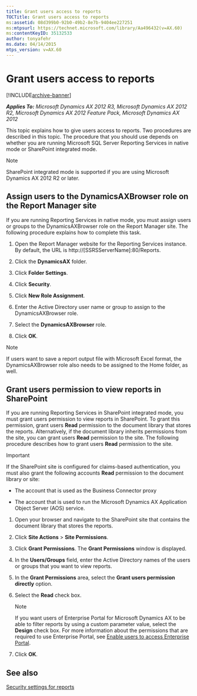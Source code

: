 ```yaml
---
title: Grant users access to reports
TOCTitle: Grant users access to reports
ms:assetid: 08d399b0-92b0-49b2-8e7b-9404ee227251
ms:mtpsurl: https://technet.microsoft.com/library/Aa496432(v=AX.60)
ms:contentKeyID: 35132533
author: tonyafehr
ms.date: 04/14/2015
mtps_version: v=AX.60
---
```


# Grant users access to reports 


[!INCLUDE[archive-banner](includes/archive-banner.md)]


_**Applies To:** Microsoft Dynamics AX 2012 R3, Microsoft Dynamics AX 2012 R2, Microsoft Dynamics AX 2012 Feature Pack, Microsoft Dynamics AX 2012_

This topic explains how to give users access to reports. Two procedures are described in this topic. The procedure that you should use depends on whether you are running Microsoft SQL Server Reporting Services in native mode or SharePoint integrated mode.


> [!NOTE]
> <P>SharePoint integrated mode is supported if you are using Microsoft Dynamics AX 2012 R2 or later.</P>



## Assign users to the DynamicsAXBrowser role on the Report Manager site

If you are running Reporting Services in native mode, you must assign users or groups to the DynamicsAXBrowser role on the Report Manager site. The following procedure explains how to complete this task.

1.  Open the Report Manager website for the Reporting Services instance. By default, the URL is http://\[SSRSServerName\]:80/Reports.

2.  Click the **DynamicsAX** folder.

3.  Click **Folder Settings**.

4.  Click **Security**.

5.  Click **New Role Assignment**.

6.  Enter the Active Directory user name or group to assign to the DynamicsAXBrowser role.

7.  Select the **DynamicsAXBrowser** role.

8.  Click **OK**.


> [!NOTE]
> <P>If users want to save a report output file with Microsoft Excel format, the DynamicsAXBrowser role also needs to be assigned to the Home folder, as well.</P>



## Grant users permission to view reports in SharePoint

If you are running Reporting Services in SharePoint integrated mode, you must grant users permission to view reports in SharePoint. To grant this permission, grant users **Read** permission to the document library that stores the reports. Alternatively, if the document library inherits permissions from the site, you can grant users **Read** permission to the site. The following procedure describes how to grant users **Read** permission to the site.


> [!IMPORTANT]
> <P>If the SharePoint site is configured for claims-based authentication, you must also grant the following accounts <STRONG>Read</STRONG> permission to the document library or site:</P>
> <UL>
> <LI>
> <P>The account that is used as the Business Connector proxy</P>
> <LI>
> <P>The account that is used to run the Microsoft Dynamics AX Application Object Server (AOS) service.</P></LI></UL>



1.  Open your browser and navigate to the SharePoint site that contains the document library that stores the reports.

2.  Click **Site Actions** \> **Site Permissions**.

3.  Click **Grant Permissions**. The **Grant Permissions** window is displayed.

4.  In the **Users/Groups** field, enter the Active Directory names of the users or groups that you want to view reports.

5.  In the **Grant Permissions** area, select the **Grant users permission directly** option.

6.  Select the **Read** check box.
    

    > [!NOTE]
    > <P>If you want users of Enterprise Portal for Microsoft Dynamics AX to be able to filter reports by using a custom parameter value, select the <STRONG>Design</STRONG> check box. For more information about the permissions that are required to use Enterprise Portal, see <A href="enable-users-to-access-enterprise-portal.md">Enable users to access Enterprise Portal</A>.</P>



7.  Click **OK**.

## See also

[Security settings for reports](security-settings-for-reports.md)

  


